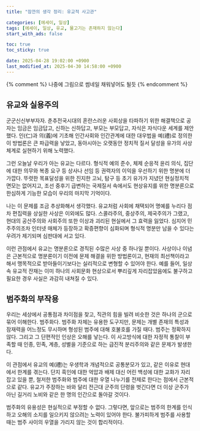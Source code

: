 ```yaml
---
title: "잠깐의 생각 정리: 유교적 사고관"

categories: [에세이, 일상]
tags: [에세이, 일상, 유교, 물고기는 존재하지 않는다]
start_with_ads: false

toc: true
toc_sticky: true

date: 2025-04-28 19:02:00 +0900
last_modified_at: 2025-04-30 14:58:00 +0900
---
```


{% comment %}
나중에 그림으로 썸네일 채워넣어도 될듯
{% endcomment %}

## **유교와 실용주의**

군군신신부부자자. 춘추전국시대의 혼란스러운 사회상을 타파하기 위한 해결책으로 공자는 임금은 임금답고, 신하는 신하답고, 부모는 부모답고, 자식은 자식다운 세계를 제안했다. 인(仁)과 의(義)에 기초해 인간사회와 인간관계에 대한 대우법을 예(禮)로 정의한 이 방법론은 큰 파급력을 낳았고, 동아시아는 오랫동안 정치적 질서 달성을 유가의 사상체계로 실현하기 위해 노력했다.

그런 오늘날 우리가 아는 유교는 다르다. 형식적 예의 준수, 체제 순응적 윤리 의식, 집단에 대한 의무와 복종 요구 등 상사나 선임 등 권력자의 이익을 우선하기 위한 명분에 더 가깝다. 뚜렷한 목표달성을 위한 진지한 고뇌, 탐구 등 초기 유가가 지녔던 현실정치적 면모는 없어지고, 조선 중후기 급변하는 국제질서 속에서도 현상유지를 위한 명분론으로 한심하게 기능한 모습이 우리의 마지막 기억이다.

나는 이 문제를 조금 추상화해서 생각했다. 유교처럼 사회에 채택되어 명예를 누리다 점차 편집력을 상실한 사상은 이외에도 많다. 스콜라주의, 중상주의, 제국주의가 그랬고, 현대의 공산주의와 사회주의 또한 이상과 괴리된 현실에서 그 효력을 잃었다. 심지어 민주주의조차 인터넷 매체가 등장하고 확증편향이 심화되며 형식적 명분만 남을 수 있다는 우려가 제기되며 심판대에 서고 있다.

이런 관점에서 유교는 명분론으로 경직된 수많은 사상 중 하나일 뿐이다. 사상이나 이념은 근본적으로 명분론이기 이전에 문제 해결을 위한 방법론이고, 현재의 최선책이라고 해서 맹목적으로 받아들이기보다는 실리적으로 변형할 수 있어야 한다. 예를 들어, 일상 속 유교적 잔재는 이미 하나의 사회문화 현상으로서 뿌리깊게 자리잡았음에도 불구하고 필요한 경우 사실은 과감히 내쳐질 수 있다.

## **범주화의 부작용**

우리는 세상에서 공통점과 차이점을 찾고, 직관의 힘을 빌려 비슷한 것은 하나의 군으로 묶어 이해한다. 범주화다. 범주화 자체는 유용한 도구지만, 문제는 개별 존재의 특성과 잠재력을 어느정도 무시하며 형성된 범주에 대해 호불호를 가질 때다. 범주는 정확하지 않다. 그리고 그 단편적인 인상은 오해를 낳는다. 이 사고방식에 대한 자정적 통찰이 부족할 때 인종, 민족, 계층, 성별을 기준으로 하는 급진적 분리주의와 같은 문제가 발생한다.

이 관점에서 유교의 예(禮)는 우생학과 개념적으로 공통분모가 있고, 같은 이유로 현대에서 한계를 겪는다. 단지 흑인에 대한 억압과 배제 대신 어린 백성에 대한 교화가 자리잡고 있을 뿐, 철저한 범주화와 범주에 대한 우열 나누기를 전제로 한다는 점에서 근본적으로 같다. 유교가 주장하는 바와 달리 전근대 군주의 단령을 벗긴다면 더 이상 군주가 아닌 길거리 노비와 같은 한 명의 인간으로 돌아갈 것이다.

범주화의 유용성은 현실적으로 부정할 수 없다. 그렇다면, 앞으로는 범주의 한계를 인식하고 오해의 소지를 일으키지 않으려는 노력이 있어야 한다. 불가피하게 범주를 사용할 때는 범주 사이의 우열을 가리지 않는 것이 합리적이다.